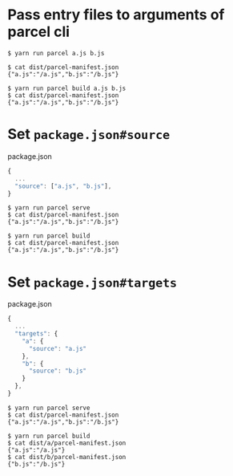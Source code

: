 # Pass entry files to arguments of parcel cli

```console
$ yarn run parcel a.js b.js

$ cat dist/parcel-manifest.json
{"a.js":"/a.js","b.js":"/b.js"}
```

```console
$ yarn run parcel build a.js b.js
$ cat dist/parcel-manifest.json
{"a.js":"/a.js","b.js":"/b.js"}
```

# Set `package.json#source`

package.json
```js
{
  ...
  "source": ["a.js", "b.js"],
}
```

```console
$ yarn run parcel serve
$ cat dist/parcel-manifest.json
{"a.js":"/a.js","b.js":"/b.js"}
```

```console
$ yarn run parcel build
$ cat dist/parcel-manifest.json
{"a.js":"/a.js","b.js":"/b.js"}
```


# Set `package.json#targets`

package.json
```js
{
  ...
  "targets": {
    "a": {
      "source": "a.js"
    },
    "b": {
      "source": "b.js"
    }
  },
}
```

```console
$ yarn run parcel serve
$ cat dist/parcel-manifest.json
{"a.js":"/a.js","b.js":"/b.js"}
```

```console
$ yarn run parcel build
$ cat dist/a/parcel-manifest.json
{"a.js":"/a.js"}
$ cat dist/b/parcel-manifest.json
{"b.js":"/b.js"}
```
